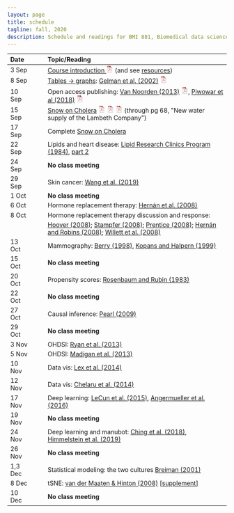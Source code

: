 ```yaml
---
layout: page
title: schedule
tagline: fall, 2020
description: Schedule and readings for BMI 881, Biomedical data science scholarly literature
---
```


| Date    | &nbsp;&nbsp;&nbsp;&nbsp;   | Topic/Reading  |
| :------ | -- | :----- |
| 3 Sep   |    | [Course introduction ![slides pdf](icons/pdf-icon.png)](slides/00_intro_slides.pdf) (and see [resources](resources.html)) |
| 8 Sep   |    | [Tables &rarr; graphs](slides/01a_gelman_slides.pdf): [Gelman et al. (2002)](https://doi.org/10.1198/000313002317572790) [![pdf logo](icons/pdf-icon.png)](http://courses.washington.edu/b572/public/Gelman2002.pdf) |
| 10 Sep  |    | Open access publishing: [Van Noorden (2013)](https://doi.org/10.1038/495426a) [![pdf logo](icons/pdf-icon.png)](https://www.nature.com/news/polopoly_fs/1.12676!/menu/main/topColumns/topLeftColumn/pdf/495426a.pdf), [Piwowar et al (2018)](https://doi.org/10.7717/peerj.4375) [![pdf logo](icons/pdf-icon.png)](https://peerj.com/articles/4375.pdf) |
| 15 Sep  |    | [Snow on Cholera](http://www.ph.ucla.edu/epi/snow/snowbook.html) [![pdf logo](icons/pdf-icon.png)](assets/snow_cholera.pdf) [![map 1](icons/pdf-icon.png)](https://www.ph.ucla.edu/epi/snow/snowmap1.pdf) [![map 2](icons/pdf-icon.png)](https://www.ph.ucla.edu/epi/snow/snowmap2.pdf) (through pg 68, "New water supply of the Lambeth Company") |
| 17 Sep  |    | Complete [Snow on Cholera](http://www.ph.ucla.edu/epi/snow/snowbook.html)
| 22 Sep  |    | Lipids and heart disease: [Lipid Research Clinics Program (1984)](https://doi.org/10.1001/jama.1984.03340270029025), [part 2](https://doi.org/10.1001/jama.1984.03340270043026) |
| 24 Sep  |    | **No class meeting** |
| 29 Sep  |    | Skin cancer: [Wang et al. (2019)](https://doi.org/10.1001/jamadermatol.2019.2335)
| 1 Oct   |    | **No class meeting** |
| 6 Oct   |    | Hormone replacement therapy: [Hern&aacute;n et al. (2008)](https://doi.org/10.1097/EDE.0b013e3181875e61) |
| 8 Oct   |    | Hormone replacement therapy discussion and response:
|         |    | [Hoover (2008)](https://doi.org/10.1097/EDE.0b013e318188e21d); [Stampfer (2008)](https://doi.org/10.1097/EDE.0b013e318188442e); [Prentice (2008)](https://doi.org/10.1097/EDE.0b013e318188e83b); [Hern&aacute;n and Robins (2008)](https://doi.org/10.1097/EDE.0b013e318188e85f); [Willett et al. (2008)](https://doi.org/10.1097/EDE.0b013e318188e84e) |
| 13 Oct |  | Mammography: [Berry (1998)](https://doi.org/10.1093/jnci/90.19.1431), [Kopans and Halpern (1999)](https://doi.org/10.1093/jnci/91.4.382) |
| 15 Oct    |  | **No class meeting** |
| 20 Oct    |  | Propensity scores: [Rosenbaum and Rubin (1983)](http://doi.org/10.1093/biomet/70.1.41) |
| 22 Oct    |  | **No class meeting** |
| 27 Oct    |  | Causal inference: [Pearl (2009)](http://doi.org/10.1214/09-SS057)  |
| 29 Oct    |  | **No class meeting** |
| 3 Nov     |  | OHDSI: [Ryan et al. (2013)](https://doi.org/10.1038/psp.2013.52) |
| 5 Nov     |  | OHDSI: [Madigan et al. (2013)](https://doi.org/10.1093/aje/kwt010) |
| 10 Nov    |  | Data vis: [Lex et al. (2014)](https://doi.org/10.1109/TVCG.2014.2346248)
| 12 Nov    |  | Data vis: [Chelaru et al. (2014)](https://doi.org/10.1038/nmeth.3038) |
| 17 Nov    |  | Deep learning: [LeCun et al. (2015)](https://doi.org/10.1038/nature14539), [Angermueller et al. (2016)](https://doi.org/10.15252/msb.20156651)
| 19 Nov    |  | **No class meeting** |
| 24 Nov    |  | Deep learning and manubot: [Ching et al. (2018)](https://doi.org/10.1098/rsif.2017.0387), [Himmelstein et al. (2019)](https://doi.org/10.1371/journal.pcbi.1007128) |
| 26 Nov    |  | **No class meeting** |
| 1,3 Dec   |  | Statistical modeling: the two cultures [Breiman (2001)](https://doi.org/10.1214/ss/1009213726) |
| 8 Dec     |  | tSNE: [van der Maaten & Hinton (2008)](http://www.jmlr.org/papers/volume9/vandermaaten08a/vandermaaten08a.pdf) \[[supplement](https://lvdmaaten.github.io/publications/misc/Supplement_JMLR_2008.pdf)\] |
| 10 Dec    |  | **No class meeting** |
